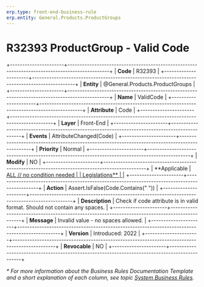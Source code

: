 ```yaml
---
erp.type: front-end-business-rule
erp.entity: General.Products.ProductGroups
---
```


# R32393 ProductGroup - Valid Code
+----------------------+-----------------------------------------------------------------------------------------------+
| **Code**             | R32393                                                                                        |
+----------------------+-----------------------------------------------------------------------------------------------+
| **Entity**           | @General.Products.ProductGroups                                                               |
+----------------------+-----------------------------------------------------------------------------------------------+
| **Name**             | ValidCode                                                                                     |
+----------------------+-----------------------------------------------------------------------------------------------+
| **Attribute**        | Code                                                                                          |
+----------------------+-----------------------------------------------------------------------------------------------+
| **Layer**            | Front-End                                                                                     |
+----------------------+-----------------------------------------------------------------------------------------------+
| **Events**           | AttributeChanged(Code)                                                                        |
+----------------------+-----------------------------------------------------------------------------------------------+
| **Priority**         | Normal                                                                                        |
+----------------------+-----------------------------------------------------------------------------------------------+
| **Modify**           | NO                                                                                            |
+----------------------+-----------------------------------------------------------------------------------------------+
| **Applicable         | [ALL // no condition needed                                                                   |
| Legislations**       | ](xref:applicable-legislations)                                                               |
+----------------------+-----------------------------------------------------------------------------------------------+
| **Action**           | Assert.IsFalse(Code.Contains(" "))                                                            |
+----------------------+-----------------------------------------------------------------------------------------------+
| **Description**      | Check if code attribute is in valid format. Should not contain any spaces.                    |
+----------------------+-----------------------------------------------------------------------------------------------+
| **Message**          | Invalid value - no spaces allowed.                                                            |
+----------------------+-----------------------------------------------------------------------------------------------+
| **Version**          | Introduced: 2022                                                                              |
+----------------------+-----------------------------------------------------------------------------------------------+
| **Revocable**        | NO                                                                                            |
+----------------------+-----------------------------------------------------------------------------------------------+

*\* For more information about the Business Rules Documentation Template and a short explanation of each column, see
topic [System Business Rules](../templates/template-description-system-business-rules.md).*
